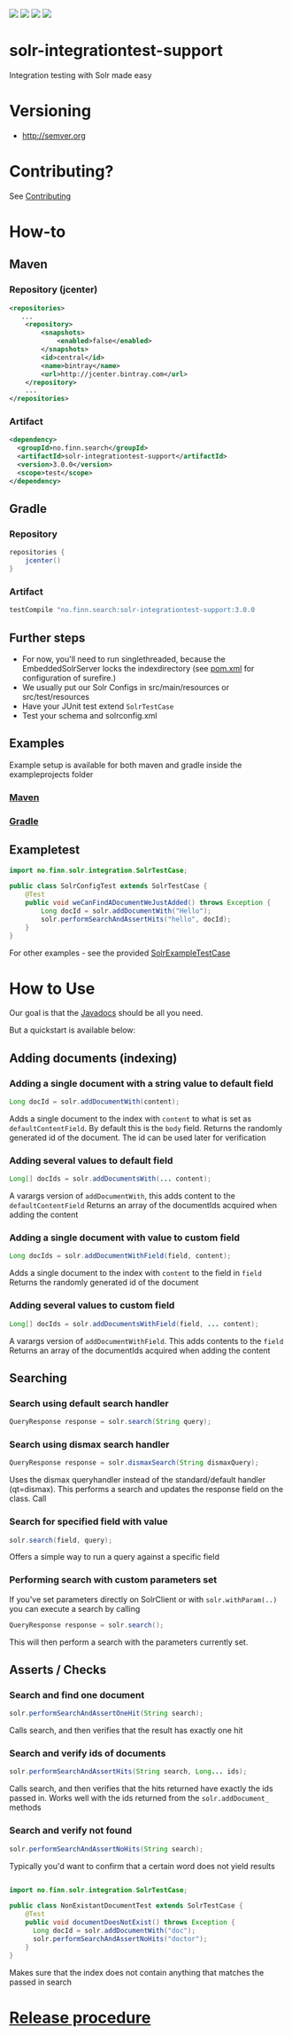 [![][Build Status img]][Build Status]
[![][license img]][license]
[![][Maven Central img]][Maven Central]
[![][Bintray img]][Bintray Latest]
# solr-integrationtest-support

Integration testing with Solr made easy

# Versioning
* http://semver.org

# Contributing?
See [Contributing](CONTRIBUTING.md)

# How-to

## Maven

### Repository (jcenter)

```xml
<repositories>
   ...
    <repository>
        <snapshots>
            <enabled>false</enabled>
        </snapshots>
        <id>central</id>
        <name>bintray</name>
        <url>http://jcenter.bintray.com</url>
    </repository>
    ...
</repositories>
```
### Artifact
```xml
<dependency>
  <groupId>no.finn.search</groupId>
  <artifactId>solr-integrationtest-support</artifactId>
  <version>3.0.0</version>
  <scope>test</scope>
</dependency>
```

## Gradle

### Repository
```groovy
repositories {
    jcenter()
}
```
### Artifact
```groovy
testCompile "no.finn.search:solr-integrationtest-support:3.0.0
```

## Further steps

* For now, you'll need to run singlethreaded, because the EmbeddedSolrServer locks the indexdirectory (see [pom.xml](exampleprojects/maven/pom.xml) for configuration of surefire.)
* We usually put our Solr Configs in src/main/resources or src/test/resources
* Have your JUnit test extend `SolrTestCase`
* Test your schema and solrconfig.xml

## Examples

Example setup is available for both maven and gradle inside the exampleprojects folder

### [Maven](exampleprojects/maven)

### [Gradle](exampleprojects/gradle)

## Exampletest


```java
import no.finn.solr.integration.SolrTestCase;

public class SolrConfigTest extends SolrTestCase {
    @Test
    public void weCanFindADocumentWeJustAdded() throws Exception {
        Long docId = solr.addDocumentWith("Hello");
        solr.performSearchAndAssertHits("hello", docId);
    }
}

```

For other examples - see the provided [SolrExampleTestCase](src/test/java/no/finn/solr/integration/SolrExampleTestCase.java)

# How to Use

Our goal is that the [Javadocs](https://finn-no.github.io/solr-integrationtest-support/development/javadocs) should be all you need.

But a quickstart is available below:

## Adding documents (indexing)
### Adding a single document with a string value to default field
```java
Long docId = solr.addDocumentWith(content);
```
Adds a single document to the index with `content` to what is set as `defaultContentField`.
By default this is the `body` field.
Returns the randomly generated id of the document. The id can be used later for verification

### Adding several values to default field
```java
Long[] docIds = solr.addDocumentsWith(... content);
```
A varargs version of `addDocumentWith`, this adds content to the `defaultContentField`
Returns an array of the documentIds acquired when adding the content

### Adding a single document with value to custom field
```java
Long docIds = solr.addDocumentWithField(field, content);
```
Adds a single document to the index with `content` to the field in `field`
Returns the randomly generated id of the document

### Adding several values to custom field
```java
Long[] docIds = solr.addDocumentsWithField(field, ... content);
```
A varargs version of `addDocumentWithField`. This adds contents to the `field`
Returns an array of the documentIds acquired when adding the content

## Searching

### Search using default search handler
```java
QueryResponse response = solr.search(String query);
```

### Search using dismax search handler
```java
QueryResponse response = solr.dismaxSearch(String dismaxQuery);
```
Uses the dismax queryhandler instead of the standard/default handler (qt=dismax).
This performs a search and updates the response field on the class. Call

### Search for specified field with value
```java
solr.search(field, query);
```
Offers a simple way to run a query against a specific field


### Performing search with custom parameters set
If you've set parameters directly on SolrClient or with `solr.withParam(..)` you can execute a search by calling
```java
QueryResponse response = solr.search();
```
This will then perform a search with the parameters currently set.

## Asserts / Checks

### Search and find one document
```java
solr.performSearchAndAssertOneHit(String search);
```
Calls search, and then verifies that the result has exactly one hit

### Search and verify ids of documents
```java
solr.performSearchAndAssertHits(String search, Long... ids);
```
Calls search, and then verifies that the hits returned have exactly the ids passed in. Works well with the ids returned from the
`solr.addDocument_` methods

### Search and verify not found
```java
solr.performSearchAndAssertNoHits(String search);
```

Typically you'd want to confirm that a certain word does not yield results
```java

import no.finn.solr.integration.SolrTestCase;

public class NonExistantDocumentTest extends SolrTestCase {
    @Test
    public void documentDoesNotExist() throws Exception {
      Long docId = solr.addDocumentWith("doc");
      solr.performSearchAndAssertNoHits("doctor");
    }
}
```


Makes sure that the index does not contain anything that matches the passed in search


# [Release procedure](RELEASING.md)


[Build Status]:https://travis-ci.org/finn-no/solr-integrationtest-support
[Build Status img]:https://travis-ci.org/finn-no/solr-integrationtest-support.svg?branch=master
[license]:LICENSE
[license img]:https://img.shields.io/badge/License-Apache%202-blue.svg
[Maven Central img]:https://maven-badges.herokuapp.com/maven-central/no.finn.search/solr-integrationtest-support/badge.svg
[Maven Central]:https://maven-badges.herokuapp.com/maven-central/no.finn.search/solr-integreationtest-support
[Bintray img]:https://api.bintray.com/packages/finn-no/search/solr-integrationtest-support/images/download.svg
[Bintray Latest]:https://bintray.com/finn-no/search/solr-integrationtest-support/_latestVersion



